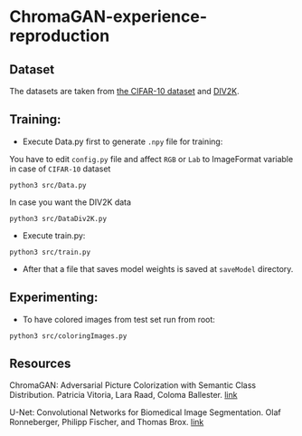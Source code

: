 # ChromaGAN-experience-reproduction
## Dataset

The datasets are taken from [the CIFAR-10 dataset](https://www.cs.toronto.edu/~kriz/cifar.html) and [DIV2K](http://data.vision.ee.ethz.ch/cvl/DIV2K/DIV2K_train_LR_x8.zip).

## Training:

- Execute Data.py first to generate `.npy` file for training:

You have to edit `config.py` file and affect `RGB` or `Lab` to ImageFormat variable in case of `CIFAR-10` dataset
```
python3 src/Data.py
```

In case you want the DIV2K data
```
python3 src/DataDiv2K.py
```
- Execute train.py:
```
python3 src/train.py
```

- After that a file that saves model weights is saved at `saveModel` directory.

## Experimenting:
- To have colored images from test set run from root:
```
python3 src/coloringImages.py
```

## Resources

ChromaGAN: Adversarial Picture Colorization with Semantic Class Distribution. Patricia Vitoria, Lara Raad, Coloma Ballester. [link](https://openaccess.thecvf.com/content_WACV_2020/html/Vitoria_ChromaGAN_Adversarial_Picture_Colorization_with_Semantic_Class_Distribution_WACV_2020_paper.html)

U-Net: Convolutional Networks for Biomedical Image Segmentation. Olaf Ronneberger, Philipp Fischer, and Thomas Brox. [link](https://arxiv.org/pdf/1505.04597)
